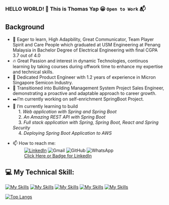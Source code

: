 ### HELLO WORLD! 👋 This is Thomas Yap :grinning: `Open to Work` :mailbox_with_mail:

## Background
- :yellow_heart: Eager to learn, High Adapbility, Great Communicator, Team Player Spirit and Care People which graduated at USM Engineering at Penang Malaysia in Bachelor Degree of Electrical Engineering with final CGPA 3.7 out of 4.0
- :fire: Great Passion and interest in dynamic Technologies, continuos learning by taking courses during offwork time to enhance my expertise and technical skills.
- :office: Dedicated Product Engineer with 1.2 years of experience in Micron Singapore Semicon Industry.
- :rocket: Transitioned into Building Management System Project Sales Engineer, demonstrating a proactive and adaptable approach to career growth.
- :black_nib:I’m currently working on self-enrichment SpringBoot Project.
- :memo: I’m currently learning to build  
&emsp; 1. *Web application with Spring and Spring Boot*  
&emsp; 2. *An Amazing REST API with Spring Boot*  
&emsp; 3. *Full stack application with Spring, Spring Boot, React and Spring Security*  
&emsp; 4. *Deploying Spring Boot Application to AWS* 

<!-- - :calendar: I'm aiming to finish my projects by *2024*. 
- 👯 I’m looking for IT Role Challenges! -->

- 📫 How to reach me:  
  &emsp; &emsp; [![LinkedIn](https://img.shields.io/badge/linkedin-%230077B5.svg?style=for-the-badge&logo=linkedin&logoColor=white)](https://www.linkedin.com/in/yap-tat-hong/)
  ![Gmail](https://img.shields.io/badge/Gmail-D14836?style=for-the-badge&logo=gmail&logoColor=white)
  ![GitHub](https://img.shields.io/badge/github-%23121011.svg?style=for-the-badge&logo=github&logoColor=white)
  ![WhatsApp](https://img.shields.io/badge/WhatsApp-25D366?style=for-the-badge&logo=whatsapp&logoColor=white)  
  &emsp; &emsp; <a href="https://www.linkedin.com/in/yap-tat-hong/" target="_blank">Click Here or Badge for LinkedIn</a>

## :computer: My Technical Skill:    
[![My Skills](https://skillicons.dev/icons?i=java,cpp)](https://skillicons.dev)
 [![My Skills](https://skillicons.dev/icons?i=html,css,bootstrap)](https://skillicons.dev)
 [![My Skills](https://skillicons.dev/icons?i=spring)](https://skillicons.dev)
 [![My Skills](https://skillicons.dev/icons?i=mysql)](https://skillicons.dev)
 [![My Skills](https://skillicons.dev/icons?i=git,docker,bash)](https://skillicons.dev) <br>

[![Top Langs](https://github-readme-stats.vercel.app/api/top-langs/?username=thomasyap81)](https://github.com/anuraghazra/github-readme-stats)
<!--![Anurag's GitHub stats](https://github-readme-stats.vercel.app/api?username=thomasyap81&show_icons=true&theme=radical)-->

  

